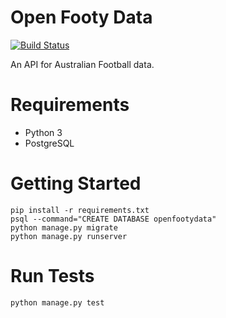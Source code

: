 # Open Footy Data

[![Build Status](https://travis-ci.org/craiga/openfootydata.svg?branch=master)](https://travis-ci.org/craiga/openfootydata)

An API for Australian Football data.

# Requirements

 * Python 3
 * PostgreSQL

# Getting Started

    pip install -r requirements.txt
    psql --command="CREATE DATABASE openfootydata"
    python manage.py migrate
    python manage.py runserver

# Run Tests

    python manage.py test

